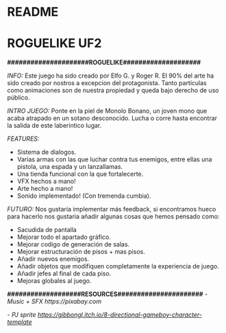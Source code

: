 # README
# ROGUELIKE UF2

**#####################ROGUELIKE####################**

*INFO:*
Este juego ha sido creado por Elfo G. y Roger R.
El 90% del arte ha sido creado por nostros a
excepcion del protagonista.
Tanto partículas como animaciones son de nuestra
propiedad y queda bajo derecho de uso público.

*INTRO JUEGO:*
Ponte en la piel de Monolo Bonano, un joven mono
que acaba atrapado en un sotano desconocido.
Lucha o corre hasta encontrar la salida de este
laberintico lugar.

*FEATURES:*
- Sistema de dialogos.
- Varias armas con las que luchar contra tus 
enemigos, entre ellas una pistola, una espada
y un lanzallamas.
- Una tienda funcional con la que fortalecerte.
- VFX hechos a mano!
- Arte hecho a mano!
- Sonido implementado! (Con tremenda cumbia).

*FUTURO:*
Nos gustaría implementar más feedback, 
si encontramos hueco para hacerlo nos gustaria 
añadir algunas cosas que hemos pensado como:
- Sacudida de pantalla
- Mejorar todo el apartado gráfico.
- Mejorar codigo de generación de salas.
- Mejorar estructuración de pisos + mas pisos.
- Añadir nuevos enemigos.
- Añadir objetos que modifiquen completamente
  la experiencia de juego.
- Añadir jefes al final de cada piso.
- Mejoras globales al juego.

**###################RESOURCES######################**
*- Music + SFX*
_https://pixabay.com_

*- PJ sprite*
_https://gibbongl.itch.io/8-directional-gameboy-character-template_
